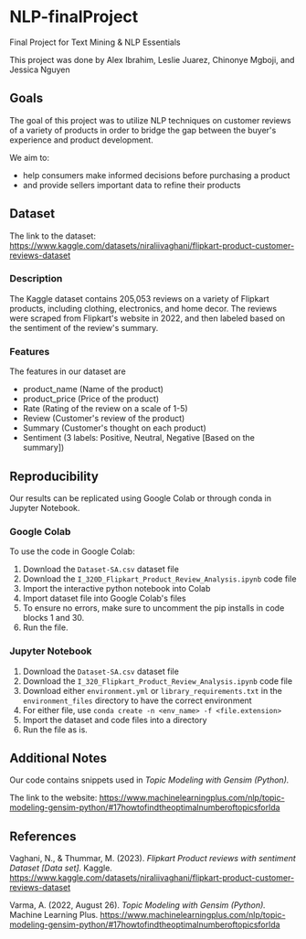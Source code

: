 # NLP-finalProject
Final Project for Text Mining &amp; NLP Essentials

This project was done by Alex Ibrahim, Leslie Juarez, Chinonye Mgboji, and Jessica Nguyen

## Goals
The goal of this project was to utilize NLP techniques on customer reviews of a variety of products in order to bridge the gap between the buyer's experience and product development.

We aim to:

- help consumers make informed decisions before purchasing a product
- and provide sellers important data to refine their products

## Dataset
The link to the dataset: https://www.kaggle.com/datasets/niraliivaghani/flipkart-product-customer-reviews-dataset

### Description
The Kaggle dataset contains 205,053 reviews on a variety of Flipkart products, including clothing, electronics, and home decor. The reviews were scraped from Flipkart's website in 2022, and then labeled based on the sentiment of the review's summary.

### Features
The features in our dataset are
- product_name (Name of the product)
- product_price (Price of the product)
- Rate (Rating of the review on a scale of 1-5)
- Review (Customer's review of the product)
- Summary (Customer's thought on each product)
- Sentiment (3 labels: Positive, Neutral, Negative [Based on the summary])

## Reproducibility
Our results can be replicated using Google Colab or through conda in Jupyter Notebook.
### Google Colab
To use the code in Google Colab:
1. Download the `Dataset-SA.csv` dataset file
2. Download the `I_320D_Flipkart_Product_Review_Analysis.ipynb` code file
3. Import the interactive python notebook into Colab
4. Import dataset file into Google Colab's files
5. To ensure no errors, make sure to uncomment the pip installs in code blocks 1 and 30.
6. Run the file.
### Jupyter Notebook
1. Download the `Dataset-SA.csv` dataset file
2. Download the `I_320_Flipkart_Product_Review_Analysis.ipynb` code file
3. Download either `environment.yml` or `library_requirements.txt` in the `environment_files` directory to have the correct environment
4. For either file, use `conda create -n <env_name> -f <file.extension>`
5. Import the dataset and code files into a directory
6. Run the file as is.

## Additional Notes
Our code contains snippets used in _Topic Modeling with Gensim (Python)._

The link to the website: https://www.machinelearningplus.com/nlp/topic-modeling-gensim-python/#17howtofindtheoptimalnumberoftopicsforlda

## References
Vaghani, N., & Thummar, M. (2023). _Flipkart Product reviews with sentiment Dataset [Data set]._ Kaggle. https://www.kaggle.com/datasets/niraliivaghani/flipkart-product-customer-reviews-dataset

Varma, A. (2022, August 26). _Topic Modeling with Gensim (Python)._ Machine Learning Plus. https://www.machinelearningplus.com/nlp/topic-modeling-gensim-python/#17howtofindtheoptimalnumberoftopicsforlda 
